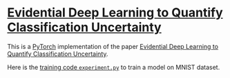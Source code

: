 # [Evidential Deep Learning to Quantify Classification Uncertainty](https://nn.labml.ai/uncertainty/evidence/index.html)

This is a [PyTorch](https://pytorch.org) implementation of the paper
[Evidential Deep Learning to Quantify Classification Uncertainty](https://papers.labml.ai/paper/1806.01768).

Here is the [training code `experiment.py`](https://nn.labml.ai/uncertainty/evidence/experiment.html) to train a model on MNIST dataset.
